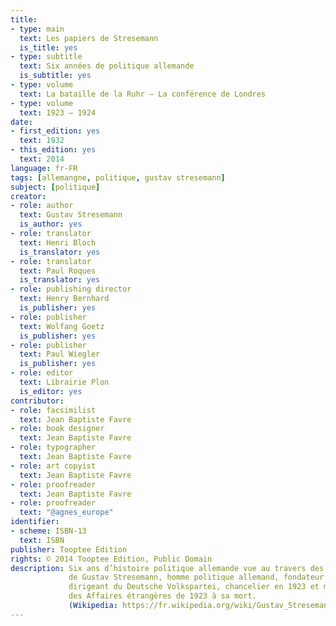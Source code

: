 ```yaml
---
title:
- type: main
  text: Les papiers de Stresemann
  is_title: yes
- type: subtitle
  text: Six années de politique allemande
  is_subtitle: yes
- type: volume
  text: La bataille de la Ruhr – La conférence de Londres
- type: volume
  text: 1923 – 1924
date:
- first_edition: yes
  text: 1932
- this_edition: yes
  text: 2014
language: fr-FR
tags: [allemangne, politique, gustav stresemann]
subject: [politique]
creator:
- role: author
  text: Gustav Stresemann
  is_author: yes
- role: translator
  text: Henri Bloch
  is_translator: yes
- role: translator
  text: Paul Roques
  is_translator: yes
- role: publishing director
  text: Henry Bernhard
  is_publisher: yes
- role: publisher
  text: Wolfang Goetz
  is_publisher: yes
- role: publisher
  text: Paul Wiegler
  is_publisher: yes
- role: editor
  text: Librairie Plon
  is_editor: yes
contributor:
- role: facsimilist
  text: Jean Baptiste Favre
- role: book designer
  text: Jean Baptiste Favre
- role: typographer
  text: Jean Baptiste Favre
- role: art copyist
  text: Jean Baptiste Favre
- role: proofreader
  text: Jean Baptiste Favre
- role: proofreader
  text: "@agnes_europe"
identifier:
- scheme: ISBN-13
  text: ISBN
publisher: Tooptee Edition
rights: © 2014 Tooptee Edition, Public Domain
description: Six ans d’histoire politique allemande vue au travers des archives
             de Gustav Stresemann, homme politique allemand, fondateur et
             dirigeant du Deutsche Volkspartei, chancelier en 1923 et ministre 
             des Affaires étrangères de 1923 à sa mort.
             (Wikipedia: https://fr.wikipedia.org/wiki/Gustav_Stresemann).
---
```

